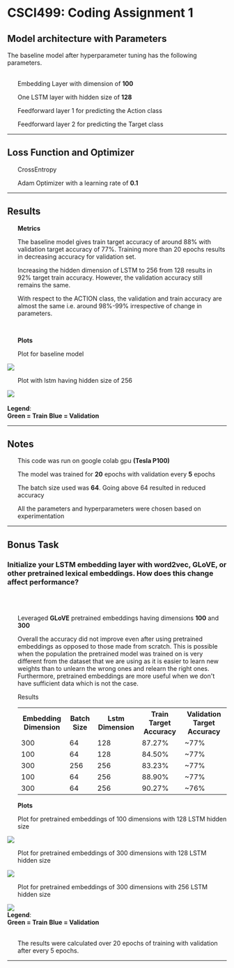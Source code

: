 <h1><strong>CSCI499: Coding Assignment 1</strong></h1> 




<h2>Model architecture with Parameters</h2>
The baseline model after hyperparameter tuning has the following parameters.
<br></br>
<ul>Embedding Layer with dimension of <strong>100</strong></ul>
<ul>One LSTM layer with hidden size of <strong>128</strong></ul>
<ul>Feedforward layer 1 for predicting the Action class</ul>
<ul>Feedforward layer 2 for predicting the Target class</ul>
<hr>
<h2>Loss Function and Optimizer</h2>
<ul>CrossEntropy</ul>
<ul>Adam Optimizer with a learning rate of <strong>0.1</strong></ul>
<hr>
<h2>Results</h2>
<ul><b>Metrics</b></ul>
<ul>The baseline model gives train target accuracy of around 88% with validation target accuracy of 77%. Training more than 20 epochs results in decreasing accuracy for validation set.</ul>
<ul> Increasing the hidden dimension of LSTM to 256 from 128 results in 92% target train accuracy. However, the validation accuracy still remains the same.</ul>
<ul>With respect to the ACTION class, the validation and train accuracy are almost the same i.e. around 98%-99% irrespective of change in parameters.</ul>
<br>
<ul><b>Plots</b></ul>
<ul>Plot for baseline model</ul><img src="/home/aamirmiy/CSCI499_NaturalLanguageforInteractiveAI/hw1/plot with 128 lstm .png" ></ul>
<ul>Plot with lstm having hidden size of 256</ul><img src = "/home/aamirmiy/CSCI499_NaturalLanguageforInteractiveAI/hw1/plot with 256 lstm.png"></ul>
<br></br>
<b>Legend</b>:<br>
<b>Green = Train</b>
<b>Blue = Validation</b>
<ul></ul>
<hr>
<h2>Notes</h2>
<ul>This code was run on google colab gpu <strong>(Tesla P100)</strong></ul>
<ul>The model was trained for <b>20</b> epochs with validation every <b>5</b> epochs</ul>
<ul>The batch size used was <b>64</b>. Going above 64 resulted in reduced accuracy</ul>
<ul> All the parameters and hyperparameters were chosen based on experimentation</ul>
<hr>
<h2>Bonus Task</h2>
<h3>Initialize your LSTM embedding layer with word2vec, GLoVE, or other pretrained lexical embeddings. How does this change affect performance?</h3><br></br>
<ul>Leveraged <b>GLoVE</b> pretrained embeddings having dimensions <b>100</b> and <b>300</b></ul>
<ul>Overall the accuracy did not improve even after using pretrained embeddings as opposed to those made from scratch. This is possible when the population the pretrained model was trained on is very different from the dataset that we are using as it is easier to learn new weights than to unlearn the wrong ones and relearn the right ones. Furthermore, pretrained embeddings are more useful when we don't have sufficient data which is not the case.</ul>
<ul>Results</ul>
<ul><table style="width:100%">
  <tr>
    <th>Embedding Dimension</th>
    <th>Batch Size</th>
    <th>Lstm Dimension</th>
    <th>Train Target Accuracy</th>
    <th>Validation Target Accuracy</th>
  </tr>
  <tr>
    <td>300</td>
    <td>64</td>
    <td>128</td>
    <td>87.27%</td>
    <td>~77%</td>
  </tr>
   <tr>
    <td>100</td>
    <td>64</td>
    <td>128</td>
    <td>84.50%</td>
    <td>~77%</td>
  </tr>
   <tr>
    <td>300</td>
    <td>256</td>
    <td>256</td>
    <td>83.23%</td>
    <td>~77%</td>
  </tr>
   <tr>
    <td>100</td>
    <td>64</td>
    <td>256</td>
    <td>88.90%</td>
    <td>~77%</td>
  </tr>
     <tr>
    <td>300</td>
    <td>64</td>
    <td>256</td>
    <td>90.27%</td>
    <td>~76%</td>
  </tr>
</table></ul>
<ul><strong>Plots</strong></ul>
<ul>Plot for pretrained embeddings of 100 dimensions with 128 LSTM hidden size</ul><img src="/home/aamirmiy/CSCI499_NaturalLanguageforInteractiveAI/hw1/embedding 100d 128 lstm.png"></ul>
<ul>Plot for pretrained embeddings of 300 dimensions with 128 LSTM hidden size</ul><img src="/home/aamirmiy/CSCI499_NaturalLanguageforInteractiveAI/hw1/embedding 300d lstm 128.png"></ul>
<ul>Plot for pretrained embeddings of 300 dimensions with 256 LSTM hidden size</ul><img src="/home/aamirmiy/CSCI499_NaturalLanguageforInteractiveAI/hw1/300 embedding 256 lstm.png"></ul><br>
<b>Legend</b>:<br>
<b>Green = Train</b>
<b>Blue = Validation</b>
<br></br>
<ul>The results were calculated over 20 epochs of training with validation after every 5 epochs.</ul>
<hr>


